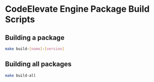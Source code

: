 # CodeElevate Engine Package Build Scripts

## Building a package

```bash
make build-[name]-[version]
```

## Building all packages

```bash
make build-all
```
